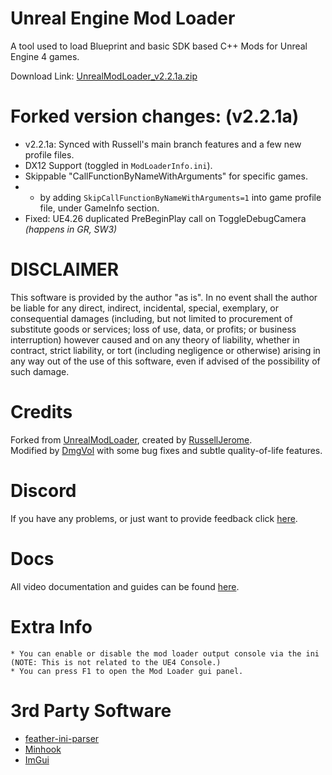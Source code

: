 # Unreal Engine Mod Loader
A tool used to load Blueprint and basic SDK based C++ Mods for Unreal Engine 4 games.</br>


Download Link: [UnrealModLoader_v2.2.1a.zip](https://github.com/Dmgvol/UnrealModLoader/releases/download/v2.2.1/UnrealModLoader.V2.2.1a.zip)

# Forked version changes: (v2.2.1a)
* v2.2.1a: Synced with Russell's main branch features and a few new profile files.
* DX12 Support (toggled in `ModLoaderInfo.ini`).
* Skippable "CallFunctionByNameWithArguments" for specific games.
*  * by adding `SkipCallFunctionByNameWithArguments=1` into game profile file, under GameInfo section.
* Fixed: UE4.26 duplicated PreBeginPlay call on ToggleDebugCamera _(happens in GR, SW3)_

# DISCLAIMER
This software is provided by the author "as is". In no event shall the author be liable for any direct, indirect, incidental, special, exemplary, or consequential damages (including, but not limited to procurement of substitute goods or services; loss of use, data, or profits; or business interruption) however caused and on any 
theory of liability, whether in contract, strict liability, or tort (including negligence or otherwise) arising in any way out of the use of this software, even if advised of the possibility of such damage.

# Credits
Forked from [UnrealModLoader](https://github.com/RussellJerome/UnrealModLoader), created by [RussellJerome](https://github.com/RussellJerome/). </br>
Modified by [DmgVol](https://github.com/DmgVol/) with some bug fixes and subtle quality-of-life features.

# Discord
If you have any problems, or just want to provide feedback click [here](https://discord.gg/xmXUSNvypY).

# Docs
All video documentation and guides can be found [here](https://www.youtube.com/playlist?list=PL-dFOLrGFgdwbzcHmZ2ghuN3LXxlazbZP).

# Extra Info
	* You can enable or disable the mod loader output console via the ini (NOTE: This is not related to the UE4 Console.)
	* You can press F1 to open the Mod Loader gui panel.

# 3rd Party Software
  * [feather-ini-parser](https://github.com/Turbine1991/cpp-feather-ini-parser)
  * [Minhook](https://github.com/TsudaKageyu/minhook)
  * [ImGui](https://github.com/ocornut/imgui)
